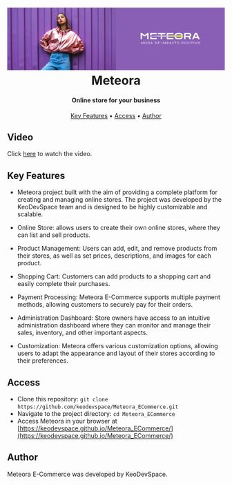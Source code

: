 <h1 align="center">
  <br>
  <a href="https://keodevspace.github.io/Meteora_ECommerce/"><img src="assets/Desktop/banner1-desktop.png" alt="Markdownify" width="2000"></a>
  <br>
  Meteora 
  <br>
</h1>

<h4 align="center">Online store for your business</h4>

<p align="center">
  <a href="#key-features">Key Features</a> •
  <a href="#access">Access</a> •
  <a href="#author">Author</a>
</p>

## Video
Click [here](https://vimeo.com/842639345?share=copy) to watch the video.

## Key Features

* Meteora project built with the aim of providing a complete platform for creating and managing online stores. The project was developed by the KeoDevSpace team and is designed to be highly customizable and scalable.

* Online Store: allows users to create their own online stores, where they can list and sell products.
* Product Management: Users can add, edit, and remove products from their stores, as well as set prices, descriptions, and images for each product.
* Shopping Cart: Customers can add products to a shopping cart and easily complete their purchases.
* Payment Processing: Meteora E-Commerce supports multiple payment methods, allowing customers to securely pay for their orders.
* Administration Dashboard: Store owners have access to an intuitive administration dashboard where they can monitor and manage their sales, inventory, and other important aspects.
* Customization: Meteora offers various customization options, allowing users to adapt the appearance and layout of their stores according to their preferences.

## Access

* Clone this repository: `git clone https://github.com/keodevspace/Meteora_ECommerce.git`
* Navigate to the project directory: `cd Meteora_ECommerce`
* Access Meteora in your browser at [https://keodevspace.github.io/Meteora_ECommerce/](https://keodevspace.github.io/Meteora_ECommerce/)

## Author

Meteora E-Commerce was developed by KeoDevSpace.
